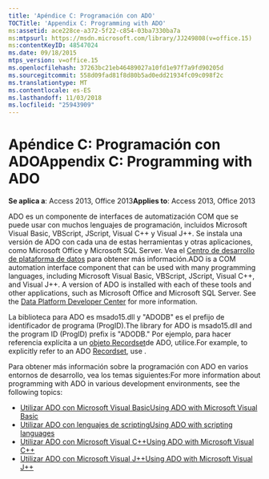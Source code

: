 ```yaml
---
title: 'Apéndice C: Programación con ADO'
TOCTitle: 'Appendix C: Programming with ADO'
ms:assetid: ace228ce-a372-5f22-c854-03ba7330ba7a
ms:mtpsurl: https://msdn.microsoft.com/library/JJ249808(v=office.15)
ms:contentKeyID: 48547024
ms.date: 09/18/2015
mtps_version: v=office.15
ms.openlocfilehash: 37263bc21eb46489027a10fd1e97f7a9fd90205d
ms.sourcegitcommit: 558d09fad81f8d80b5ad0edd21934fc09c098f2c
ms.translationtype: MT
ms.contentlocale: es-ES
ms.lasthandoff: 11/03/2018
ms.locfileid: "25943909"
---
```

# <a name="appendix-c-programming-with-ado"></a><span data-ttu-id="c7e1d-102">Apéndice C: Programación con ADO</span><span class="sxs-lookup"><span data-stu-id="c7e1d-102">Appendix C: Programming with ADO</span></span>

<span data-ttu-id="c7e1d-103">**Se aplica a**: Access 2013, Office 2013</span><span class="sxs-lookup"><span data-stu-id="c7e1d-103">**Applies to**: Access 2013, Office 2013</span></span>

<span data-ttu-id="c7e1d-p101">ADO es un componente de interfaces de automatización COM que se puede usar con muchos lenguajes de programación, incluidos Microsoft Visual Basic, VBScript, JScript, Visual C++ y Visual J++. Se instala una versión de ADO con cada una de estas herramientas y otras aplicaciones, como Microsoft Office y Microsoft SQL Server. Vea el [Centro de desarrollo de plataforma de datos](https://msdn.microsoft.com/data/default.aspx) para obtener más información.</span><span class="sxs-lookup"><span data-stu-id="c7e1d-p101">ADO is a COM automation interface component that can be used with many programming languages, including Microsoft Visual Basic, VBScript, JScript, Visual C++, and Visual J++. A version of ADO is installed with each of these tools and other applications, such as Microsoft Office and Microsoft SQL Server. See the [Data Platform Developer Center](https://msdn.microsoft.com/data/default.aspx) for more information.</span></span>

<span data-ttu-id="c7e1d-107">La biblioteca para ADO es msado15.dll y "ADODB" es el prefijo de identificador de programa (ProgID).</span><span class="sxs-lookup"><span data-stu-id="c7e1d-107">The library for ADO is msado15.dll and the program ID (ProgID) prefix is "ADODB."</span></span> <span data-ttu-id="c7e1d-108">Por ejemplo, para hacer referencia explícita a un [objeto Recordset](recordset-object-ado.md)de ADO, utilice.</span><span class="sxs-lookup"><span data-stu-id="c7e1d-108">For example, to explicitly refer to an ADO [Recordset](recordset-object-ado.md), use .</span></span>

<span data-ttu-id="c7e1d-109">Para obtener más información sobre la programación con ADO en varios entornos de desarrollo, vea los temas siguientes:</span><span class="sxs-lookup"><span data-stu-id="c7e1d-109">For more information about programming with ADO in various development environments, see the following topics:</span></span>

- [<span data-ttu-id="c7e1d-110">Utilizar ADO con Microsoft Visual Basic</span><span class="sxs-lookup"><span data-stu-id="c7e1d-110">Using ADO with Microsoft Visual Basic</span></span>](using-ado-with-microsoft-visual-basic.md)
- [<span data-ttu-id="c7e1d-111">Utilizar ADO con lenguajes de scripting</span><span class="sxs-lookup"><span data-stu-id="c7e1d-111">Using ADO with scripting languages</span></span>](using-ado-with-scripting-languages.md)
- [<span data-ttu-id="c7e1d-112">Utilizar ADO con Microsoft Visual C++</span><span class="sxs-lookup"><span data-stu-id="c7e1d-112">Using ADO with Microsoft Visual C++</span></span>](using-ado-with-microsoft-visual-c.md)
- [<span data-ttu-id="c7e1d-113">Utilizar ADO con Microsoft Visual J++</span><span class="sxs-lookup"><span data-stu-id="c7e1d-113">Using ADO with Microsoft Visual J++</span></span>](using-ado-with-microsoft-visual-j.md)




